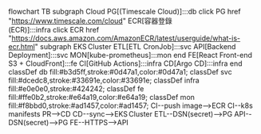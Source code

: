 flowchart TB
    subgraph Cloud
      PG[(Timescale Cloud)]:::db
      click PG href "https://www.timescale.com/cloud"
      ECR[容器登錄<br>(ECR)]:::infra
      click ECR href "https://docs.aws.amazon.com/AmazonECR/latest/userguide/what-is-ecr.html"
      subgraph EKS Cluster
        ETL[ETL CronJob]:::svc
        API[Backend Deployment]:::svc
        MON[kube-prometheus]:::mon
      end
      FE[React Front-end<br>S3 + CloudFront]:::fe
      CI[GitHub Actions]:::infra
      CD[Argo CD]:::infra
    end
    classDef db fill:#b3d5ff,stroke:#0d47a1,color:#0d47a1;
    classDef svc fill:#dcedc8,stroke:#33691e,color:#33691e;
    classDef infra fill:#e0e0e0,stroke:#424242;
    classDef fe fill:#ffe0b2,stroke:#e64a19,color:#e64a19;
    classDef mon fill:#f8bbd0,stroke:#ad1457,color:#ad1457;
    CI--push image-->ECR
    CI--k8s manifests PR-->CD
    CD--sync-->EKS Cluster
    ETL--DSN(secret)-->PG
    API--DSN(secret)-->PG
    FE--HTTPS-->API
